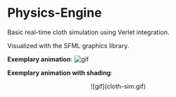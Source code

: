 # Physics-Engine

Basic real-time cloth simulation using Verlet integration. 

Visualized with the SFML graphics library.

**Exemplary animation**:
![gif](demo.gif)

**Exemplary animation with shading**:

<p align="center">
![gif](cloth-sim.gif)
</p>
